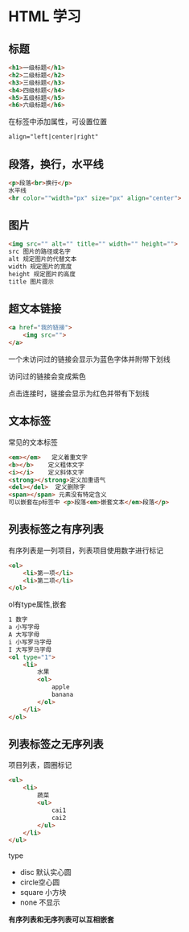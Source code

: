 # HTML 学习

## 标题

```html
<h1>一级标题</h1>
<h2>二级标题</h2>
<h3>三级标题</h3>
<h4>四级标题</h4>
<h5>五级标题</h5>
<h6>六级标题</h6>
```

在标签中添加属性，可设置位置

```html
align="left|center|right"
```

## 段落，换行，水平线

```html
<p>段落<br>换行</p>
水平线
<hr color=""width="px" size="px" align="center">
```

## 图片

```html
<img src="" alt="" title="" width="" height="">
src 图片的路径或名字
alt 规定图片的代替文本
width 规定图片的宽度
height 规定图片的高度
title 图片提示
```

## 超文本链接

```html
<a href="我的链接">
	<img src="">
</a>
```

一个未访问过的链接会显示为蓝色字体并附带下划线

访问过的链接会变成紫色

点击连接时，链接会显示为红色并带有下划线

## 文本标签

常见的文本标签

```html
<em></em>   定义着重文字
<b></b>	   定义粗体文字	
<i></i>	   定义斜体文字
<strong></strong>定义加重语气
<del></del>  定义删除字
<span></span> 元素没有特定含义   
可以嵌套在p标签中 <p>段落<em>嵌套文本</em>段落</p>
```

## 列表标签之有序列表

有序列表是一列项目，列表项目使用数字进行标记

```html
<ol>
    <li>第一项</li>
    <li>第二项</li>
</ol>
```

ol有type属性,嵌套

```html
1 数字
a 小写字母
A 大写字母
i 小写罗马字母
I 大写罗马字母
<ol type="1">
    <li>
    	水果
        <ol>
        	apple
            banana
        </ol>
    </li>
</ol>
```

## 列表标签之无序列表

项目列表，圆圈标记

```html
<ul>
    <li>
    	蔬菜
        <ul>
        	cai1
            cai2
        </ul>
    </li>
</ul>
```

type

- disc 默认实心圆
- circle空心圆
- square 小方块
- none 不显示

**有序列表和无序列表可以互相嵌套**

 

























